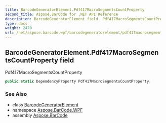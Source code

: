 ```yaml
---
title: BarcodeGeneratorElement.Pdf417MacroSegmentsCountProperty
second_title: Aspose.BarCode for .NET API Reference
description: BarcodeGeneratorElement field. Pdf417MacroSegmentsCountProperty
type: docs
weight: 2470
url: /net/aspose.barcode.wpf/barcodegeneratorelement/pdf417macrosegmentscountproperty/
---
```

## BarcodeGeneratorElement.Pdf417MacroSegmentsCountProperty field

Pdf417MacroSegmentsCountProperty

```csharp
public static DependencyProperty Pdf417MacroSegmentsCountProperty;
```

### See Also

* class [BarcodeGeneratorElement](../)
* namespace [Aspose.BarCode.WPF](../../barcodegeneratorelement/)
* assembly [Aspose.BarCode](../../../)


